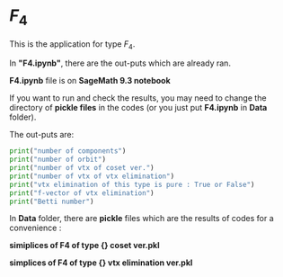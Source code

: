 # $F_4$

This is the application for type $F_4$.

In __"F4.ipynb"__, there are the out-puts which are already ran.

__F4.ipynb__ file is on __SageMath 9.3 notebook__

If you want to run and check the results, you may need to change the directory of __pickle files__ in the codes (or you just put __F4.ipynb__ in __Data__ folder).



The out-puts are:

```python
print("number of components")
print("number of orbit")
print("number of vtx of coset ver.")
print("number of vtx of vtx elimination")
print("vtx elimination of this type is pure : True or False")
print("f-vector of vtx elimination")
print("Betti number")
```



In __Data__ folder, there are __pickle__ files which are the results of codes for a convenience :

__simiplices of F4 of type {} coset ver.pkl__

__simplices of F4 of type {} vtx elimination ver.pkl__

